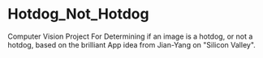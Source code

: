 # Hotdog_Not_Hotdog
Computer Vision Project For Determining if an image is a hotdog, or not a hotdog, based on the brilliant App idea from Jian-Yang on "Silicon Valley".
